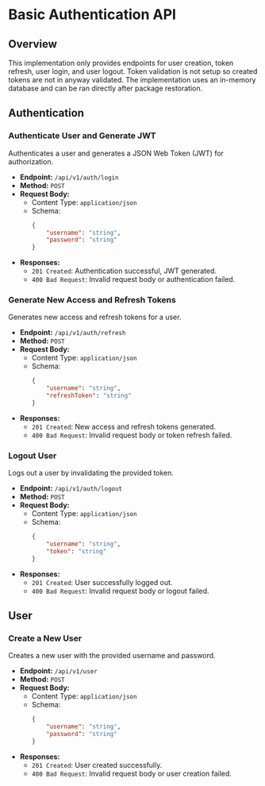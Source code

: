 # Basic Authentication API

## Overview
This implementation only provides endpoints for user creation, token refresh, user login, and user logout. Token validation is not setup so created tokens are not in anyway validated. 
The implementation uses an in-memory database and can be ran directly after package restoration.

## Authentication

### Authenticate User and Generate JWT
Authenticates a user and generates a JSON Web Token (JWT) for authorization.

- **Endpoint:** `/api/v1/auth/login`
- **Method:** `POST`
- **Request Body:**
    - Content Type: `application/json`
    - Schema:
        ```json
        {
            "username": "string",
            "password": "string"
        }
        ```
- **Responses:**
    - `201 Created`: Authentication successful, JWT generated.
    - `400 Bad Request`: Invalid request body or authentication failed.

### Generate New Access and Refresh Tokens
Generates new access and refresh tokens for a user.

- **Endpoint:** `/api/v1/auth/refresh`
- **Method:** `POST`
- **Request Body:**
    - Content Type: `application/json`
    - Schema:
        ```json
        {
            "username": "string",
            "refreshToken": "string"
        }
        ```
- **Responses:**
    - `201 Created`: New access and refresh tokens generated.
    - `400 Bad Request`: Invalid request body or token refresh failed.

### Logout User
Logs out a user by invalidating the provided token.

- **Endpoint:** `/api/v1/auth/logout`
- **Method:** `POST`
- **Request Body:**
    - Content Type: `application/json`
    - Schema:
        ```json
        {
            "username": "string",
            "token": "string"
        }
        ```
- **Responses:**
    - `201 Created`: User successfully logged out.
    - `400 Bad Request`: Invalid request body or logout failed.

## User

### Create a New User
Creates a new user with the provided username and password.

- **Endpoint:** `/api/v1/user`
- **Method:** `POST`
- **Request Body:**
    - Content Type: `application/json`
    - Schema:
        ```json
        {
            "username": "string",
            "password": "string"
        }
        ```
- **Responses:**
    - `201 Created`: User created successfully.
    - `400 Bad Request`: Invalid request body or user creation failed.
